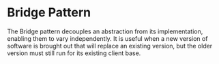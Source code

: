 # Bridge Pattern

The Bridge pattern decouples an abstraction from its implementation, enabling them to vary independently. It is useful when a new version of software is brought out that will replace an existing version, but the older version must still run for its existing client base.
